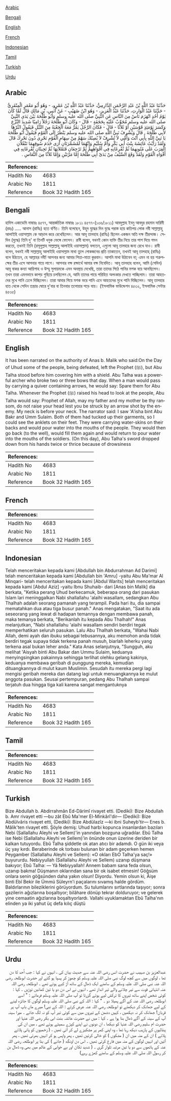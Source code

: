[Arabic](#arabic)

[Bengali](#bengali)

[English](#english)

[French](#french)

[Indonesian](#indonesian)

[Tamil](#tamil)

[Turkish](#turkish)

[Urdu](#urdu)

## Arabic


<div dir="rtl" lang="ar" style={{fontSize:'larger',backgroundColor:'#f8f9fa',padding:20}}>
حَدَّثَنَا عَبْدُ اللَّهِ بْنُ عَبْدِ الرَّحْمَنِ الدَّارِمِيُّ، حَدَّثَنَا عَبْدُ اللَّهِ بْنُ عَمْرٍو، - وَهُوَ أَبُو مَعْمَرٍ الْمِنْقَرِيُّ - حَدَّثَنَا عَبْدُ الْوَارِثِ، حَدَّثَنَا عَبْدُ الْعَزِيزِ، - وَهُوَ ابْنُ صُهَيْبٍ - عَنْ أَنَسِ، بْنِ مَالِكٍ قَالَ لَمَّا كَانَ يَوْمُ أُحُدٍ انْهَزَمَ نَاسٌ مِنَ النَّاسِ عَنِ النَّبِيِّ صلى الله عليه وسلم وَأَبُو طَلْحَةَ بَيْنَ يَدَىِ النَّبِيِّ صلى الله عليه وسلم مُجَوِّبٌ عَلَيْهِ بِحَجَفَةٍ - قَالَ - وَكَانَ أَبُو طَلْحَةَ رَجُلاً رَامِيًا شَدِيدَ النَّزْعِ وَكَسَرَ يَوْمَئِذٍ قَوْسَيْنِ أَوْ ثَلاَثًا - قَالَ - فَكَانَ الرَّجُلُ يَمُرُّ مَعَهُ الْجَعْبَةُ مِنَ النَّبْلِ فَيَقُولُ انْثُرْهَا لأَبِي طَلْحَةَ ‏.‏ قَالَ وَيُشْرِفُ نَبِيُّ اللَّهِ صلى الله عليه وسلم يَنْظُرُ إِلَى الْقَوْمِ فَيَقُولُ أَبُو طَلْحَةَ يَا نَبِيَّ اللَّهِ بِأَبِي أَنْتَ وَأُمِّي لاَ تُشْرِفْ لاَ يُصِبْكَ سَهْمٌ مِنْ سِهَامِ الْقَوْمِ نَحْرِي دُونَ نَحْرِكَ قَالَ وَلَقَدْ رَأَيْتُ عَائِشَةَ بِنْتَ أَبِي بَكْرٍ وَأُمَّ سُلَيْمٍ وَإِنَّهُمَا لَمُشَمِّرَتَانِ أَرَى خَدَمَ سُوقِهِمَا تَنْقُلاَنِ الْقِرَبَ عَلَى مُتُونِهِمَا ثُمَّ تُفْرِغَانِهِ فِي أَفْوَاهِهِمْ ثُمَّ تَرْجِعَانِ فَتَمْلآنِهَا ثُمَّ تَجِيئَانِ تُفْرِغَانِهِ فِي أَفْوَاهِ الْقَوْمِ وَلَقَدْ وَقَعَ السَّيْفُ مِنْ يَدَىْ أَبِي طَلْحَةَ إِمَّا مَرَّتَيْنِ وَإِمَّا ثَلاَثًا مِنَ النُّعَاسِ ‏.‏
</div>
<div style={{backgroundColor:'#f8f9fa',padding:20, marginBottom: 10}}><table> <thead> <tr> <th>References:</th> <th></th> </tr> </thead> <tbody><tr><td>Hadith No</td><td>4683</td></tr><tr><td>Arabic No</td><td>1811</td></tr><tr><td>Reference</td><td>Book 32 Hadith 165</td></tr></tbody></table></div>

## Bengali


<div dir="ltr" lang="bn" style={{fontSize:'larger',backgroundColor:'#f8f9fa',padding:20}}>
হাদিস একাডেমি নাম্বারঃ ৪৫৭৭, আন্তর্জাতিক নাম্বারঃ ১৮১১ ৪৫৭৭-(১৩৬/১৮১১) আবদুল্লাহ ইবনু আবদুর রহমান দারিমী (রহঃ) ..... আনাস (রাযিঃ) হতে বর্ণিত। তিনি বলেছেন, উহুদ যুদ্ধের দিন যুদ্ধে পরাস্ত হয়ে কতিপয় লোক নবী সাল্লাল্লাহু আলাইহি ওয়াসাল্লাম কে আড়াল করে রেখেছিলেন। আর আবূ তালহাহ (রাযিঃ) ছিলেন একজন অতি দক্ষ তীরন্দাজ। সেদিন (যুদ্ধে) তিনি দু' বা তিনটি ধনুক ভেঙ্গে ফেলেন। রাবী বলেন, যখনই কোন ব্যক্তি তীর নিয়ে তার পাশ দিয়ে গমন করতো, তখনই তিনি (রসূলুল্লাহ সাল্লাল্লাহু আলাইহি ওয়াসাল্লাম) বলতেন, এগুলো আবূ তালহার জন্য রেখে যাও। রাবী বলেন, যখনই নবী সাল্লাল্লাহু আলাইহি ওয়াসাল্লাম মাথা তুলে লোকজনের প্রতি তাকাতেন, তখনই আবূ তালহাহ্ (রাযিঃ) বলে উঠতেন, হে আল্লাহর নবী! আপনার জন্য আমার পিতা-মাতা কুরবান। আপনি মাথা উঠাবেন না; এমন না হয় শত্রুপক্ষের তীর এসে আপনার গায়ে লাগে। আপনার বক্ষ রক্ষার্থে আমার বক্ষ নিবেদিত। আবূ তালহাহ বলেন, আমি (সেদিন) আবূ বাকর কন্যা আয়িশাহ ও উম্মু সুলায়মকে এমন অবস্থায় দেখেছি, তারা তাদের পিঠে পানির মশক বয়ে আনছিলেন। তখন তারা এমনভাবে কাপড় গুছিয়ে চলছিলেন যে, আমি তাদের পায়ে পরিহিত অলংকার দেখতে পাচ্ছিলাম। তারা আহতদের মুখে পানি ঢেলে দিচ্ছিলেন। তারা আবার গিয়ে মশক ভরে পানি এনে আহতদের মুখে পানি দিচ্ছিলেন। আবূ তালহার হাত থেকে সেদিন তন্দ্রার ঘোরে দু'বার বা তিনবার তলোয়ার পড়ে যায়। (ইসলামিক ফাউন্ডেশন ৪৫৩২, ইসলামিক সেন্টার ৪৫৩৫)
</div>
<div style={{backgroundColor:'#f8f9fa',padding:20, marginBottom: 10}}><table> <thead> <tr> <th>References:</th> <th></th> </tr> </thead> <tbody><tr><td>Hadith No</td><td>4683</td></tr><tr><td>Arabic No</td><td>1811</td></tr><tr><td>Reference</td><td>Book 32 Hadith 165</td></tr></tbody></table></div>

## English


<div dir="ltr" lang="en" style={{fontSize:'larger',backgroundColor:'#f8f9fa',padding:20}}>
It has been narrated on the authority of Anas b. Malik who said:On the Day of Uhud some of the people, being defeated, left the Prophet (ﷺ), but Abu Talha stood before him covering him with a shield. Abu Talha was a powerful archer who broke two or three bows that day. When a man would pass by carrying a quiver containing arrows, he would say: Spare them for Abu Talha. Whenever the Prophet (ﷺ) raised his head to look at the people, Abu Talha would say: Prophet of Allah, may my father and my mother be thy ransom, do not raise your head lest you be struck by an arrow shot by the enemy. My neck is before your neck. The narrator said: I saw 'A'isha bint Abu Bakr and Umm Sulaim. Both of them had tucked up their garments, so I could see the anklets on their feet. They were carrying water-skins on their backs and would pour water into the mouths of the people. They would then go back (to the well), would fill them again and would return to pour water into the mouths of the soldiers. (On this day), Abu Talha's sword dropped down from his hands twice or thrice because of drowsiness
</div>
<div style={{backgroundColor:'#f8f9fa',padding:20, marginBottom: 10}}><table> <thead> <tr> <th>References:</th> <th></th> </tr> </thead> <tbody><tr><td>Hadith No</td><td>4683</td></tr><tr><td>Arabic No</td><td>1811</td></tr><tr><td>Reference</td><td>Book 32 Hadith 165</td></tr></tbody></table></div>

## French


<div dir="ltr" lang="fr" style={{fontSize:'larger',backgroundColor:'#f8f9fa',padding:20}}>

</div>
<div style={{backgroundColor:'#f8f9fa',padding:20, marginBottom: 10}}><table> <thead> <tr> <th>References:</th> <th></th> </tr> </thead> <tbody><tr><td>Hadith No</td><td>4683</td></tr><tr><td>Arabic No</td><td>1811</td></tr><tr><td>Reference</td><td>Book 32 Hadith 165</td></tr></tbody></table></div>

## Indonesian


<div dir="ltr" lang="id" style={{fontSize:'larger',backgroundColor:'#f8f9fa',padding:20}}>
Telah menceritakan kepada kami [Abdullah bin Abdurrahman Ad Darimi] telah menceritakan kepada kami [Abdullah bin 'Amru] -yaitu Abu Ma'mar Al Minqari- telah menceritakan kepada kami [Abdul Warits] telah menceritakan kepada kami [Abdul Aziz] -yaitu Ibnu Shuhaib- dari [Anas bin Malik] dia berkata, "Ketika perang Uhud berkecamuk, beberapa orang dari pasukan Islam lari meninggalkan Nabi shallallahu 'alaihi wasallam, sedangkan Abu Thalhah adalah seorang pamanah yang terampil. Pada hari itu, dia sampai mematahkan dua atau tiga busur panah." Anas mengatakan, "Saat itu ada seseorang yang lewat di hadapan temannya dengan membawa panah, maka temanya berkata, "Berikanlah itu kepada Abu Thalhah!" Anas melanjutkan, "Nabi shallallahu 'alaihi wasallam sendiri berdiri tegak memperhatikan seluruh pasukan. Lalu Abu Thalhah berkata, "Wahai Nabi Allah, demi ayah dan ibuku sebagai tebusannya, aku memohon anda tidak berdiri tegak supaya tidak terkena panah musuh, biarlah leherku yang terkena asal bukan leher anda." Kata Anas selanjutnya, "Sungguh, aku melihat 'Aisyah binti Abu Bakar dan Ummu Sulaim, keduanya menyingsingkan pakainnya sehingga terlihat olehku gelang kakinya, keduanya membawa geribah di punggung mereka, kemudian dituangkannya di mulut kaum Muslimin. Sesudah itu mereka pergi lagi mengisi geribah mereka dan datang lagi untuk menuangkannya ke mulut anggota pasukan. Seusai pertempuran, pedang Abu Thalhah sampai terjatuh dua hingga tiga kali karena sangat mengantuknya
</div>
<div style={{backgroundColor:'#f8f9fa',padding:20, marginBottom: 10}}><table> <thead> <tr> <th>References:</th> <th></th> </tr> </thead> <tbody><tr><td>Hadith No</td><td>4683</td></tr><tr><td>Arabic No</td><td>1811</td></tr><tr><td>Reference</td><td>Book 32 Hadith 165</td></tr></tbody></table></div>

## Tamil


<div dir="ltr" lang="ta" style={{fontSize:'larger',backgroundColor:'#f8f9fa',padding:20}}>

</div>
<div style={{backgroundColor:'#f8f9fa',padding:20, marginBottom: 10}}><table> <thead> <tr> <th>References:</th> <th></th> </tr> </thead> <tbody><tr><td>Hadith No</td><td>4683</td></tr><tr><td>Arabic No</td><td>1811</td></tr><tr><td>Reference</td><td>Book 32 Hadith 165</td></tr></tbody></table></div>

## Turkish


<div dir="ltr" lang="tr" style={{fontSize:'larger',backgroundColor:'#f8f9fa',padding:20}}>
Bize Abdullah b. Abdirrahmân Ed-Dârimî rivayet etti. (Dediki): Bize Abdullah b. Amr rivayet etti —bu zât Ebû Ma'mer El-Minkârî'dir— (Dediki): Bize Abdülvâris rivayet etti, (Dediki): Bize Abdülazîz —ki ibni Suheyb'tir— Enes b. Mâlik'ten rivayet etti. Şöyle demiş: Uhud harbi kopunca insanlardan bazıları Nebi (Sallallahu Aleyhi ve Sellem)'in yanından bozguna uğradılar. Ebû Talha ise Nebi (Sallallahu Aleyhi ve Sellem)'in önünde onun üzerine deriden bir kalkan tutuyordu. Ebû Talha şiddetle ok atan atıcı bir adamdı. O gün iki veya üç yay kırdı. Beraberinde ok torbası bulunan bir adam geçerken hemen Peygamber (Sallallahu Aleyhi ve Sellem): «O okları EbO Talha'ya saç!» buyururdu. Nebiyyullah (Sallallahu Aleyhi ve Sellem) uzanıp düşmana bakıyor; Ebû Talha: — Yâ Nebiyyallah! Annem babam sana feda olsun, uzanıp bakma! Düşmanın oklarından sana bir ok isabet etmesin! Göğsüm onlara senin göğsünden daha yakın olsun! Diyordu. Yemin olsun ki, Âişe binti Ebî Bekir ile Ümmü Süleyrn'i paçalarını sıvamış halde gördüm. Baldırlarının bileziklerini görüyordum. Su tulumlarını sırtlarında taşıyor; sonra gazilerin ağızlarına boşaltıyor; bilâhare dönüp tekrar dolduruyor; ve gelerek yine cemaatin ağızlarına boşaltıyorlardı. Vallahi uyuklamaktan Ebû Talha'nın elinden ya iki yahut üç defa kılıç düştü
</div>
<div style={{backgroundColor:'#f8f9fa',padding:20, marginBottom: 10}}><table> <thead> <tr> <th>References:</th> <th></th> </tr> </thead> <tbody><tr><td>Hadith No</td><td>4683</td></tr><tr><td>Arabic No</td><td>1811</td></tr><tr><td>Reference</td><td>Book 32 Hadith 165</td></tr></tbody></table></div>

## Urdu


<div dir="rtl" lang="ur" style={{fontSize:'larger',backgroundColor:'#f8f9fa',padding:20}}>
عبدالعزیز بن صہیب نے حضرت انس رضی اللہ عنہ سے حدیث بیان کی ، انہوں نے کہا : جب اُحد کا دن تھا ، لوگوں میں سے کچھ لوگ نبی صلی اللہ علیہ وسلم کو چھوڑ کر پسپا ہو گئے اور حضرت ابوطلحہ رضی اللہ عنہ نبی صلی اللہ علیہ وسلم کے سامنے ایک ڈھال کے ساتھ آڑ کیے ہوئے تھے ۔ ابوطلحہ رضی اللہ عنہ انتہائی قوت سے تیر چلانے والے تیر انداز تھے ، انہوں نے اس دن دو یا تین کمانیں توڑیں ۔ کہا : کوئی شخص اپنے ساتھ تیروں کا ترکش لیے ہوئے گزرتا تو آپ صلی اللہ علیہ وسلم فرماتے : " اسے ابوطلحہ رضی اللہ عنہ کے آگے پھیلا دو ۔ " کہا : اللہ کے نبی صلی اللہ علیہ وسلم لوگوں کا جائزہ لینے کے لیے جھانک کر دیکھتے تو ابوطلحہ رضی اللہ عنہ عرض کرتے : اللہ کے نبی! میرے ماں باپ آپ پر قربان! جھانک کر نہ دیکھیں ، کہیں دشمن کے تیروں میں سے کوئی تیر آپ کو نہ لگ جائے ۔ میرا سینہ آپ کے سینہ کے آگے ڈھال بنا ہوا ہے ۔ کہا : میں نے حضرت عائشہ بنت ابی بکر رضی اللہ عنہا اور حضرت ام سلیم رضی اللہ عنہا کو دیکھا ، ان دونوں نے اپنے کپڑے سمیٹے ہوئے تھے ، میں ان کی پنڈلیوں کے پازیب دیکھ رہا تھا ، وہ اپنی کمر پر مشکیزے لے کر آتی تھیں ، ( زخمیوں کو پانی پلاتے پلاتے ) ان کے منہ میں ان ( مشکوں ) کو خالی کرتیں تھیں ، پھر واپس ہو کر انہیں بھرتی تھیں ، پھر آتیں اور انہیں لوگوں کے منہ میں فارغ کرتی تھیں ۔ اس دن اونگھ ( جانے ) کی بنا پر ابوطلحہ رضی اللہ عنہ کے ہاتھوں سے دو یا تین مرتبہ تلوار گری ۔ ( شدید تکان اور بے خوابی کے عالم میں بھی وہ ڈھال بن کر رسول اللہ صلی اللہ علیہ وسلم کے سامنے کھڑے رہے)
</div>
<div style={{backgroundColor:'#f8f9fa',padding:20, marginBottom: 10}}><table> <thead> <tr> <th>References:</th> <th></th> </tr> </thead> <tbody><tr><td>Hadith No</td><td>4683</td></tr><tr><td>Arabic No</td><td>1811</td></tr><tr><td>Reference</td><td>Book 32 Hadith 165</td></tr></tbody></table></div>